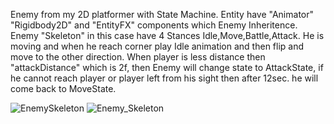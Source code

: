Enemy from my 2D platformer with State Machine.
Entity have "Animator" "Rigidbody2D" and "EntityFX" components which Enemy Inheritence.
Enemy "Skeleton" in this case have 4 Stances Idle,Move,Battle,Attack.
He is moving and when he reach corner play Idle animation and then flip and move to the other direction.
When player is less distance then "attackDistance" which is 2f, then Enemy will change state to AttackState, 
if he cannot reach player or player left from his sight then after 12sec. he will come back to MoveState.

![EnemySkeleton](https://github.com/user-attachments/assets/4c358a40-34d3-47e9-86e1-4dc95a42334f)
![Enemy_Skeleton](https://github.com/user-attachments/assets/a592a9ec-4c53-41ab-9491-69ac67eacd0f)
